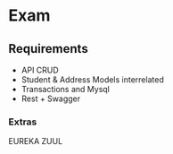 # Exam

## Requirements
- API CRUD
- Student & Address Models interrelated
- Transactions and Mysql
- Rest + Swagger

### Extras
EUREKA
ZUUL